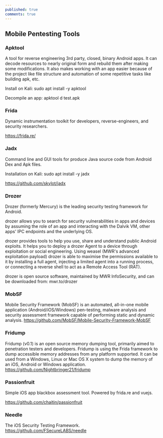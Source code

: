 ```yaml
---
published: true
comments: true
---
```

## Mobile Pentesting Tools


### Apktool

A tool for reverse engineering 3rd party, closed, binary Android apps. It can decode resources to nearly original form and rebuild them after making some modifications. It also makes working with an app easier because of the project like file structure and automation of some repetitive tasks like building apk, etc.

Install on Kali: sudo apt install -y apktool

Decompile an app: apktool d test.apk

### Frida

Dynamic instrumentation toolkit for developers, reverse-engineers, and security researchers.

https://frida.re/

### Jadx

Command line and GUI tools for produce Java source code from Android Dex and Apk files.

Installation on Kali: sudo apt install -y jadx

https://github.com/skylot/jadx

### Drozer

Drozer (formerly Mercury) is the leading security testing framework for Android.

drozer allows you to search for security vulnerabilities in apps and devices by assuming the role of an app and interacting with the Dalvik VM, other apps' IPC endpoints and the underlying OS.

drozer provides tools to help you use, share and understand public Android exploits. It helps you to deploy a drozer Agent to a device through exploitation or social engineering. Using weasel (MWR's advanced exploitation payload) drozer is able to maximise the permissions available to it by installing a full agent, injecting a limited agent into a running process, or connecting a reverse shell to act as a Remote Access Tool (RAT).

drozer is open source software, maintained by MWR InfoSecurity, and can be downloaded from: mwr.to/drozer

### MobSF

Mobile Security Framework (MobSF) is an automated, all-in-one mobile application (Android/iOS/Windows) pen-testing, malware analysis and security assessment framework capable of performing static and dynamic analysis. https://github.com/MobSF/Mobile-Security-Framework-MobSF

### Fridump

Fridump (v0.1) is an open source memory dumping tool, primarily aimed to penetration testers and developers. Fridump is using the Frida framework to dump accessible memory addresses from any platform supported. It can be used from a Windows, Linux or Mac OS X system to dump the memory of an iOS, Android or Windows application. https://github.com/Nightbringer21/fridump

### Passionfruit

Simple iOS app blackbox assessment tool. Powered by frida.re and vuejs.

https://github.com/chaitin/passionfruit

### Needle

The iOS Security Testing Framework. https://github.com/FSecureLABS/needle
